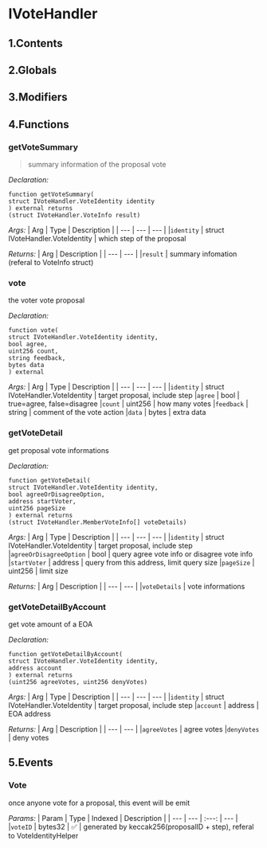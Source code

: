 # IVoteHandler





## 1.Contents
<!-- START doctoc -->
<!-- END doctoc -->

## 2.Globals

## 3.Modifiers

## 4.Functions

### getVoteSummary

> summary information of the proposal vote


*Declaration:*
```solidity
function getVoteSummary(
struct IVoteHandler.VoteIdentity identity
) external returns
(struct IVoteHandler.VoteInfo result)
```

*Args:*
| Arg | Type | Description |
| --- | --- | --- |
|`identity` | struct IVoteHandler.VoteIdentity | which step of the proposal

*Returns:*
| Arg | Description |
| --- | --- |
|`result` | summary infomation (referal to VoteInfo struct)

### vote
the voter vote proposal



*Declaration:*
```solidity
function vote(
struct IVoteHandler.VoteIdentity identity,
bool agree,
uint256 count,
string feedback,
bytes data
) external
```

*Args:*
| Arg | Type | Description |
| --- | --- | --- |
|`identity` | struct IVoteHandler.VoteIdentity | target proposal, include step
|`agree` | bool | true=agree, false=disagree
|`count` | uint256 | how many votes
|`feedback` | string | comment of the vote action
|`data` | bytes | extra data


### getVoteDetail
get proposal vote informations



*Declaration:*
```solidity
function getVoteDetail(
struct IVoteHandler.VoteIdentity identity,
bool agreeOrDisagreeOption,
address startVoter,
uint256 pageSize
) external returns
(struct IVoteHandler.MemberVoteInfo[] voteDetails)
```

*Args:*
| Arg | Type | Description |
| --- | --- | --- |
|`identity` | struct IVoteHandler.VoteIdentity | target proposal, include step
|`agreeOrDisagreeOption` | bool | query agree vote info or disagree vote info
|`startVoter` | address | query from this address, limit query size
|`pageSize` | uint256 | limit size

*Returns:*
| Arg | Description |
| --- | --- |
|`voteDetails` | vote informations

### getVoteDetailByAccount
get vote amount of a EOA



*Declaration:*
```solidity
function getVoteDetailByAccount(
struct IVoteHandler.VoteIdentity identity,
address account
) external returns
(uint256 agreeVotes, uint256 denyVotes)
```

*Args:*
| Arg | Type | Description |
| --- | --- | --- |
|`identity` | struct IVoteHandler.VoteIdentity | target proposal, include step
|`account` | address | EOA address

*Returns:*
| Arg | Description |
| --- | --- |
|`agreeVotes` | agree votes
|`denyVotes` | deny votes

## 5.Events
### Vote
once anyone vote for a proposal, this event will be emit




*Params:*
| Param | Type | Indexed | Description |
| --- | --- | :---: | --- |
|`voteID` | bytes32 | :white_check_mark: | generated by keccak256(proposalID + step), referal to VoteIdentityHelper
